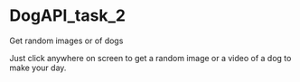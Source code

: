 # DogAPI_task_2
Get random images or of dogs 

Just click anywhere on screen to get a random image or a video of a dog to make your day.
